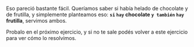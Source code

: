 Eso pareció bastante fácil. Queríamos saber si había helado de chocolate y de frutilla, y simplemente planteamos eso: **`si` `hay` chocolate `y también` `hay` frutilla**, servimos ambos.

Probalo en el próximo ejercicio, y si no te sale podés volver a este ejercicio para ver cómo lo resolvimos.
